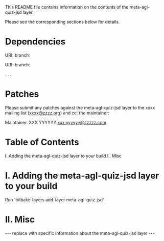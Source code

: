 This README file contains information on the contents of the meta-agl-quiz-jsd layer.

Please see the corresponding sections below for details.

Dependencies
============

  URI: <first dependency>
  branch: <branch name>

  URI: <second dependency>
  branch: <branch name>

  .
  .
  .

Patches
=======

Please submit any patches against the meta-agl-quiz-jsd layer to the xxxx mailing list (xxxx@zzzz.org)
and cc: the maintainer:

Maintainer: XXX YYYYYY <xxx.yyyyyy@zzzzz.com>

Table of Contents
=================

  I. Adding the meta-agl-quiz-jsd layer to your build
 II. Misc


I. Adding the meta-agl-quiz-jsd layer to your build
=================================================

Run 'bitbake-layers add-layer meta-agl-quiz-jsd'

II. Misc
========

--- replace with specific information about the meta-agl-quiz-jsd layer ---

